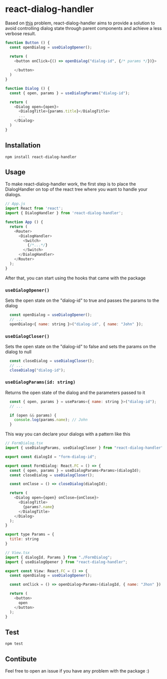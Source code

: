 # react-dialog-handler
Based on [this](https://github.com/GerardoAGL96/react-dialog-perf-test) problem, react-dialog-handler aims to provide a solution to avoid controlling dialog state through parent components and achieve a less verbose result.

```js
function Button () {
  const openDialog = useDialogOpener();

  return (
    <button onClick={() => openDialog("dialog-id", {/* params */})}>
    
    </button>
  )
}

function Dialog () {
  const { open, params } = useDialogParams("dialog-id");

  return (
    <Dialog open={open}>
      <DialogTitle>{params.title}</DialogTitle>
      ...
    </Dialog>
  )
}
```

## Installation
```
npm install react-dialog-handler
```

## Usage
To make react-dialog-handler work, the first step is to place the DialogHandler on top of the react tree where you want to handle your dialogs.

```js
// App.js
import React from 'react';
import { DialogHandler } from 'react-dialog-handler';

function App () {
  return (
    <Router>
      <DialogHandler>
        <Switch>
          {/*...*/}
        </Switch>
      </DialogHandler>
    </Router>
  );
}
```

After that, you can start using the hooks that came with the package

### `useDialogOpener()`
Sets the open state on the "dialog-id" to true and passes the params to the dialog
```js
  const openDialog = useDialogOpener();  
  // ...
  openDialog<{ name: string }>("dialog-id", { name: "John" });
```

### `useDialogCloser()`
Sets the open state on the "dialog-id" to false and sets the params on the dialog to null
```js
  const closeDialog = useDialogCloser();
  // ...
  closeDialog("dialog-id");
```

### `useDialogParams(id: string)`
Returns the open state of the dialog and the parameters passed to it
```js
  const { open, params } = useParams<{ name: string }>("dialog-id");
  // ...

  if (open && params) {
    console.log(params.name); // John
  }
```

This way you can declare your dialogs with a pattern like this

```js
// FormDialog.tsx
import { useDialogParams, useDialogCloser } from "react-dialog-handler";

export const dialogId = "form-dialog-id";

export const FormDialog: React.FC = () => {
  const { open, params } = useDialogParams<Params>(dialogId);
  const closeDialog = useDialogCloser();

  const onClose = () => closeDialog(dialogId);

  return (
    <Dialog open={open} onClose={onClose}>
      <DialogTitle>
        {params?.name}
      </DialogTitle>
    </Dialog>
  );
}

export type Params = {
  title: string
}

// View.tsx
import { dialogId, Params } from "./FormDialog";
import { useDialogOpener } from "react-dialog-handler";

export const View: React.FC = () => {
  const openDialog = useDialogOpener();

  const onClick = () => openDialog<Params>(dialogId, { name: "Jhon" })

  return (
    <button>
      open
    </button>
  );
}
```

## Test
```
npm test
```

## Contibute
Feel free to open an issue if you have any problem with the package :)